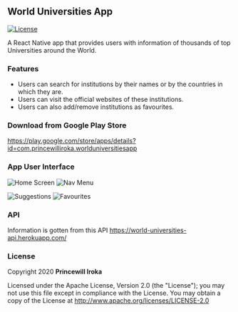 ## World Universities App
[![License](https://img.shields.io/badge/License-Apache%202.0-blue.svg)](https://opensource.org/licenses/Apache-2.0)

A React Native app that provides users with information of thousands of top Universities around the World.

### Features
- Users can search for institutions by their names or by the countries in which they are.
- Users can visit the official websites of these institutions. 
- Users can also add/remove institutions as favourites.

### Download from Google Play Store
https://play.google.com/store/apps/details?id=com.princewilliroka.worlduniversitiesapp

### App User Interface

![Home Screen](https://imgur.com/i0rMzL2.png)
![Nav Menu](https://imgur.com/QzTIyKk.png)

![Suggestions](https://imgur.com/ZqssuNj.png)
![Favourites](https://imgur.com/YpDRroV.png)

### API
Information is gotten from this API https://world-universities-api.herokuapp.com/

### License
Copyright 2020 **Princewill Iroka**

Licensed under the Apache License, Version 2.0 (the "License");
you may not use this file except in compliance with the License.
You may obtain a copy of the License at http://www.apache.org/licenses/LICENSE-2.0
